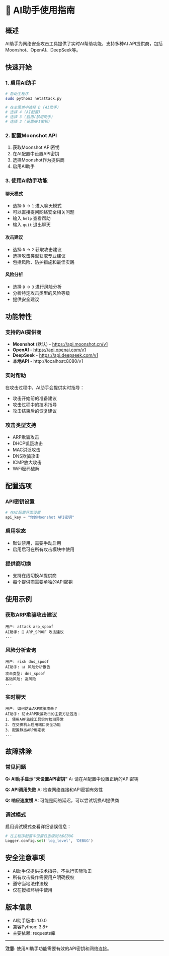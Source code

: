 # 🤖 AI助手使用指南

## 概述
AI助手为网络安全攻击工具提供了实时AI帮助功能，支持多种AI API提供商，包括Moonshot、OpenAI、DeepSeek等。

## 快速开始

### 1. 启用AI助手
```bash
# 启动主程序
sudo python3 netattack.py

# 在主菜单中选择 D (AI助手)
# 选择 4 (AI配置)
# 选择 3 (启用/禁用助手)
# 选择 2 (设置API密钥)
```

### 2. 配置Moonshot API
1. 获取Moonshot API密钥
2. 在AI配置中设置API密钥
3. 选择Moonshot作为提供商
4. 启用AI助手

### 3. 使用AI助手功能

#### 聊天模式
- 选择 `D` → `1` 进入聊天模式
- 可以直接提问网络安全相关问题
- 输入 `help` 查看帮助
- 输入 `quit` 退出聊天

#### 攻击建议
- 选择 `D` → `2` 获取攻击建议
- 选择攻击类型获取专业建议
- 包括风险、防护措施和最佳实践

#### 风险分析
- 选择 `D` → `3` 进行风险分析
- 分析特定攻击类型的风险等级
- 提供安全建议

## 功能特性

### 支持的AI提供商
- **Moonshot** (默认) - https://api.moonshot.cn/v1
- **OpenAI** - https://api.openai.com/v1  
- **DeepSeek** - https://api.deepseek.com/v1
- **本地API** - http://localhost:8080/v1

### 实时帮助
在攻击过程中，AI助手会提供实时指导：
- 攻击开始前的准备建议
- 攻击过程中的技术指导
- 攻击结束后的恢复建议

### 攻击类型支持
- ARP欺骗攻击
- DHCP饥饿攻击  
- MAC洪泛攻击
- DNS欺骗攻击
- ICMP放大攻击
- WiFi密码破解

## 配置选项

### API密钥设置
```python
# 在AI配置界面设置
api_key = "你的Moonshot API密钥"
```

### 启用状态
- 默认禁用，需要手动启用
- 启用后可在所有攻击模块中使用

### 提供商切换
- 支持在线切换AI提供商
- 每个提供商需要单独的API密钥

## 使用示例

### 获取ARP欺骗攻击建议
```
用户: attack arp_spoof
AI助手: 🎯 ARP_SPOOF 攻击建议
...
```

### 风险分析查询
```
用户: risk dns_spoof
AI助手: 📊 风险分析报告
攻击类型: dns_spoof
基础风险: 高风险
...
```

### 实时聊天
```
用户: 如何防止ARP欺骗攻击？
AI助手: 防止ARP欺骗攻击的主要方法包括：
1. 使用ARP监控工具实时检测异常
2. 在交换机上启用端口安全功能
3. 配置静态ARP绑定表
...
```

## 故障排除

### 常见问题

**Q: AI助手显示"未设置API密钥"**
A: 请在AI配置中设置正确的API密钥

**Q: API调用失败**
A: 检查网络连接和API密钥有效性

**Q: 响应速度慢**
A: 可能是网络延迟，可以尝试切换AI提供商

### 调试模式
启用调试模式查看详细错误信息：
```python
# 在主程序配置中设置日志级别为DEBUG
Logger.config.set('log_level', 'DEBUG')
```

## 安全注意事项

- AI助手仅提供技术指导，不执行实际攻击
- 所有攻击操作需要用户明确授权
- 遵守当地法律法规
- 仅在授权环境中使用

## 版本信息
- AI助手版本: 1.0.0
- 兼容Python: 3.8+
- 主要依赖: requests库

---

**注意**: 使用AI助手功能需要有效的API密钥和网络连接。